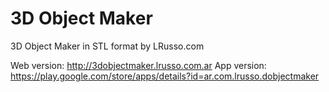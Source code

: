 # 3D Object Maker

3D Object Maker in STL format by LRusso.com

Web version: http://3dobjectmaker.lrusso.com.ar
App version: https://play.google.com/store/apps/details?id=ar.com.lrusso.dobjectmaker
